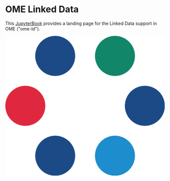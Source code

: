 # OME Linked Data

This [JupyterBook](https://jupyterbook.org/) provides a
landing page for the Linked Data support in OME ("ome-ld").

![logo](logo.png "OME logo")
